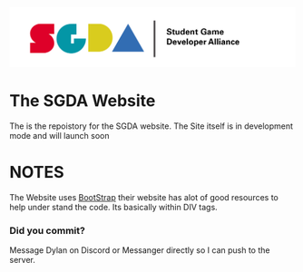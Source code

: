 ![Website](img/logos/sgda.png)
# The SGDA Website

The is the repoistory for the SGDA website. The Site itself is in development mode and will launch soon

# NOTES

The Website uses [BootStrap](http://getbootstrap.com/) their website has alot of good resources to help under stand the code. Its basically within DIV tags.

### Did you commit?

Message Dylan on Discord or Messanger directly so I can push to the server.
